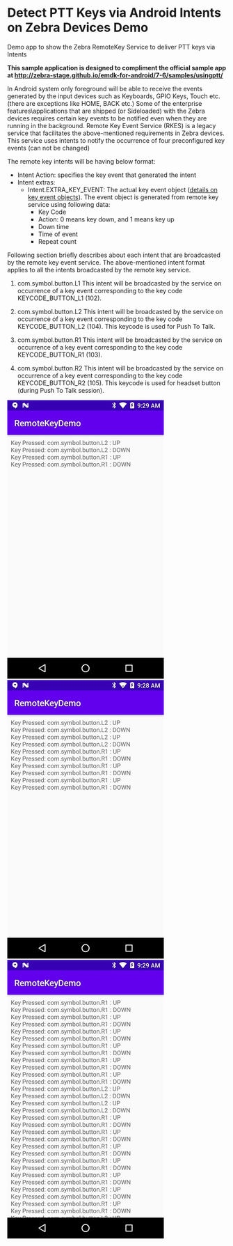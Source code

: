 # Detect PTT Keys via Android Intents on Zebra Devices Demo
Demo app to show the Zebra RemoteKey Service to deliver PTT keys via Intents

**This sample application is designed to compliment the official sample app at http://zebra-stage.github.io/emdk-for-android/7-6/samples/usingptt/**

In Android system only foreground will be able to receive the events generated by the input devices such as Keyboards, GPIO Keys, Touch etc. (there are exceptions like HOME, BACK etc.) Some of the enterprise features\applications that are shipped (or Sideloaded) with the Zebra devices requires certain key events to be notified even when they are running in the background. Remote Key Event Service (RKES) is a legacy service that facilitates the above-mentioned requirements in Zebra devices. This service uses intents to notify the occurrence of four preconfigured key events (can not be changed)

The remote key intents will be having below format:
- Intent Action: specifies the key event that generated the intent
- Intent extras:
  - Intent.EXTRA_KEY_EVENT: The actual key event object ([details on key event objects](https://developer.android.com/reference/android/view/KeyEvent)).
The event object is generated from remote key service using following data:
    - Key Code
    - Action: 0 means key down, and 1 means key up
    - Down time
    - Time of event
    - Repeat count

Following section briefly describes about each intent that are broadcasted by the remote key event service. The above-mentioned intent format applies to all the intents broadcasted by the remote key service.

1. com.symbol.button.L1
This intent will be broadcasted by the service on occurrence of a key event corresponding to the key code KEYCODE_BUTTON_L1 (102).

2. com.symbol.button.L2
This intent will be broadcasted by the service on occurrence of a key event corresponding to the key code KEYCODE_BUTTON_L2 (104). This keycode is used for Push To Talk.

3. com.symbol.button.R1
This intent will be broadcasted by the service on occurrence of a key event corresponding to the key code KEYCODE_BUTTON_R1 (103).  

4. com.symbol.button.R2
This intent will be broadcasted by the service on occurrence of a key event corresponding to the key code KEYCODE_BUTTON_R2 (105).  This keycode is used for headset button (during Push To Talk session).

![Screenshot 1](https://raw.githubusercontent.com/darryncampbell/EMDK-PTTKeys-Demo/master/screenshots/1.jpg)
![Screenshot 2](https://raw.githubusercontent.com/darryncampbell/EMDK-PTTKeys-Demo/master/screenshots/2.jpg)
![Screenshot 3](https://raw.githubusercontent.com/darryncampbell/EMDK-PTTKeys-Demo/master/screenshots/3.jpg)
